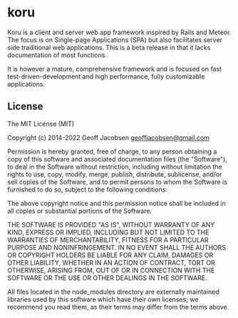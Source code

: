 # koru

Koru is a client and server web app framework inspired by Rails and Meteor. The focus is on
Single-page Applications (SPA) but also facilitates server side traditional web applications. This
is a beta release in that it lacks documentation of most functions.

It is however a mature, comprehensive framework and is focused on fast test-driven-development and
high performance, fully customizable applications.

## License

The MIT License (MIT)

Copyright (c) 2014-2022 Geoff Jacobsen <geoffjacobsen@gmail.com>

Permission is hereby granted, free of charge, to any person obtaining a copy
of this software and associated documentation files (the "Software"), to deal
in the Software without restriction, including without limitation the rights
to use, copy, modify, merge, publish, distribute, sublicense, and/or sell
copies of the Software, and to permit persons to whom the Software is
furnished to do so, subject to the following conditions:

The above copyright notice and this permission notice shall be included in
all copies or substantial portions of the Software.

THE SOFTWARE IS PROVIDED "AS IS", WITHOUT WARRANTY OF ANY KIND, EXPRESS OR
IMPLIED, INCLUDING BUT NOT LIMITED TO THE WARRANTIES OF MERCHANTABILITY,
FITNESS FOR A PARTICULAR PURPOSE AND NONINFRINGEMENT. IN NO EVENT SHALL THE
AUTHORS OR COPYRIGHT HOLDERS BE LIABLE FOR ANY CLAIM, DAMAGES OR OTHER
LIABILITY, WHETHER IN AN ACTION OF CONTRACT, TORT OR OTHERWISE, ARISING FROM,
OUT OF OR IN CONNECTION WITH THE SOFTWARE OR THE USE OR OTHER DEALINGS IN
THE SOFTWARE.

All files located in the node_modules directory are externally maintained
libraries used by this software which have their own licenses; we recommend
you read them, as their terms may differ from the terms above.
